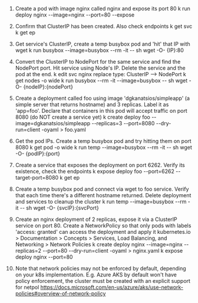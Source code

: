 1. Create a pod with image nginx called nginx and expose its port 80
    k run deploy nginx --image=nginx --port=80 --expose
 
2. Confirm that ClusterIP has been created. Also check endpoints
    k get svc
    k get ep

3. Get service's ClusterIP, create a temp busybox pod and 'hit' that IP with wget
    k run busybox --image=busybox --rm -it -- sh
    wget -O- {IP}:80
 
4. Convert the ClusterIP to NodePort for the same service and find the NodePort port. Hit service using Node's IP. Delete the service and the pod at the end.
    k edit svc nginx
    replace type: ClusterIP --> NodePort
    k get nodes -o wide
    k run busybox --rm -it --image=busybox -- sh
    wget -O- {nodeIP}:{nodePort}
 
5. Create a deployment called foo using image 'dgkanatsios/simpleapp' (a simple server that returns hostname) and 3 replicas. Label it as 'app=foo'. Declare that containers in this pod will accept traffic on port 8080 (do NOT create a service yet)
    k create deploy foo --image=dgkanatsios/simpleapp --replicas=3 --port=8080 --dry-run=client -oyaml > foo.yaml
 
6. Get the pod IPs. Create a temp busybox pod and try hitting them on port 8080
    k get pod -o wide
    k run temp --image=busybox --rm -it -- sh
    wget -O- {podIP}:{port}
 
7. Create a service that exposes the deployment on port 6262. Verify its existence, check the endpoints
    k expose deploy foo --port=6262 --target-port=8080
    k get ep
 
8. Create a temp busybox pod and connect via wget to foo service. Verify that each time there's a different hostname returned. Delete deployment and services to cleanup the cluster
    k run temp --image=busybox --rm -it -- sh
    wget -O- {svcIP}:{svcPort}
 
9. Create an nginx deployment of 2 replicas, expose it via a ClusterIP service on port 80. Create a NetworkPolicy so that only pods with labels 'access: granted' can access the deployment and apply it
kubernetes.io > Documentation > Concepts > Services, Load Balancing, and Networking > Network Policies
    k create deploy nginx --image=nginx --replicas=2 --port=80 --dry-run=client -oyaml > nginx.yaml
    k expose deploy nginx --port=80
    

10. Note that network policies may not be enforced by default, depending on your k8s implementation. E.g. Azure AKS by default won't have policy enforcement, the cluster must be created with an explicit support for netpol https://docs.microsoft.com/en-us/azure/aks/use-network-policies#overview-of-network-policy

